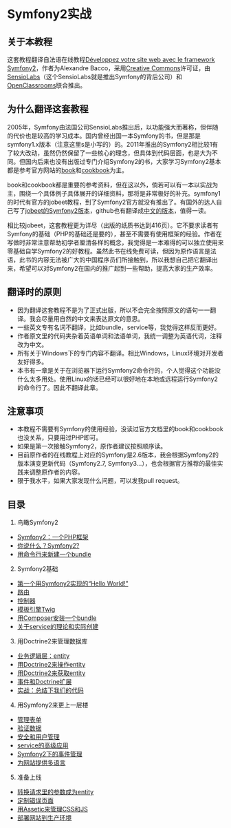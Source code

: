 # Symfony2实战 #

## 关于本教程 ##
这套教程翻译自法语在线教程[Développez votre site web avec le framework Symfony2](https://openclassrooms.com/courses/developpez-votre-site-web-avec-le-framework-symfony2)，作者为Alexandre Bacco，采用[Creative Commons](http://creativecommons.org/licenses/by-nc-sa/2.0/)许可证，由[SensioLabs](https://sensiolabs.com/)（这个SensioLabs就是推出Symfony的背后公司）和[OpenClassrooms](https://openclassrooms.com/)联合推出。

## 为什么翻译这套教程 ##
2005年，Symfony由法国公司SensioLabs推出后，以功能强大而著称，但伴随的代价也是较高的学习成本。国内曾经出国一本Symfony的书，但是那是symfony1.x版本（注意这里s是小写的）的。2011年推出的Symfony2相比较1有了较大改动，虽然仍然保留了一些核心的理念，但具体到代码层面，也是大为不同。但国内后来也没有出版过专门介绍Symfony2的书，大家学习Symfony2基本都是参考官方网站的[book](http://symfony.com/doc/current/book/index.html)和[cookbook](http://symfony.com/doc/current/cookbook/index.html)为主。

book和cookbook都是重要的参考资料，但在这以外，倘若可以有一本以实战为主，围绕一个具体例子具体展开的详细资料，那将是非常极好的补充。symfony1的时代有官方的jobeet教程，到了Symfony2官方就没有推出了。有国外的达人自己写了[jobeet的Symfony2版本](http://intelligentbee.com/blog/2013/08/07/symfony2-jobeet-day-1-starting-up-the-project)，github也有翻译成[中文的版本](https://github.com/happen-zhang/symfony2-jobeet-tutorial)，值得一读。

相比较jobeet，这套教程更为详尽（出版的纸质书达到416页）。它不要求读者有Symfony的基础（PHP的基础还是要的），甚至不需要有使用框架的经验。作者在写做时非常注意帮助初学者厘清各样的概念，我觉得是一本难得的可以独立使用来零基础自学Symfony2的好教程。虽然此书在线免费可读，但因为原作语言是法语，此书的内容无法被广大的中国程序员们所接触到，所以我想自己把它翻译出来，希望可以对Symfony2在国内的推广起到一些帮助，提高大家的生产效率。

## 翻译时的原则 ##
- 因为翻译这套教程不是为了正式出版，所以不会完全按照原文的语句一一翻译。我会尽量用自然的中文来表达原文的意思。
- 一些英文专有名词不翻译，比如bundle，service等，我觉得这样反而更好。
- 作者原文里的代码夹杂着英语单词和法语单词，我统一调整为英语代词，注释改为中文。
- 所有关于Windows下的专门内容不翻译。相比Windows，Linux环境对开发者友好得多。
- 本书有一章是关于在浏览器下运行Symfony2命令行的，个人觉得这个功能没什么太多用处。使用Linux的话已经可以很好地在本地或远程运行Symfony2的命令行了。因此不翻译此章。

## 注意事项 ##
- 本教程不需要有Symfony的使用经验，没读过官方文档里的book和cookbook也没关系，只要用过PHP即可。
- 如果是第一次接触Symfony2，原作者建议按照顺序读。
- 目前原作者的在线教程上对应的Symfony是2.6版本，我会根据Symfony2的版本演变更新代码（Symfony2.7, Symfony3...），也会根据官方推荐的最佳实践来调整原作者的内容。
- 限于我水平，如果大家发现什么问题，可以发我pull request。

## 目录 ##
1. 鸟瞰Symfony2
 + [Symfony2：一个PHP框架](https://github.com/csnihhuweeping/symfony2-development/blob/master/part-01/chapter-01/index.md)
 + [你说什么？Symfony2?](https://github.com/csnihhuweeping/symfony2-development/blob/master/part-01/chapter-02/index.md)
 + [用命令行来新建一个bundle](https://github.com/csnihhuweeping/symfony2-development/blob/master/part-01/chapter-03/index.md)
2. Symfony2基础
 + [第一个用Symfony2实现的“Hello World!”](https://github.com/csnihhuweeping/symfony2-development/blob/master/part-02/chapter-04/index.md)
 + [路由](https://github.com/csnihhuweeping/symfony2-development/blob/master/part-02/chapter-04/index.md)
 + [控制器](https://github.com/csnihhuweeping/symfony2-development/blob/master/part-02/chapter-05/index.md)
 + [模板引擎Twig](https://github.com/csnihhuweeping/symfony2-development/blob/master/part-02/chapter-06/index.md)
 + [用Composer安装一个bundle](https://github.com/csnihhuweeping/symfony2-development/blob/master/part-02/chapter-07/index.md)
 + [关于service的理论和实际创建](https://github.com/csnihhuweeping/symfony2-development/blob/master/part-02/chapter-08/index.md)
3. 用Doctrine2来管理数据库
 + [业务逻辑层：entity](https://github.com/csnihhuweeping/symfony2-development/blob/master/part-03/chapter-09/index.md)
 + [用Doctrine2来操作entity](https://github.com/csnihhuweeping/symfony2-development/blob/master/part-03/chapter-10/index.md)
 + [用Doctrine2来获取entity](https://github.com/csnihhuweeping/symfony2-development/blob/master/part-03/chapter-11/index.md)
 + [事件和Doctrine扩展](https://github.com/csnihhuweeping/symfony2-development/blob/master/part-03/chapter-12/index.md)
 + [实战：总结下我们的代码](https://github.com/csnihhuweeping/symfony2-development/blob/master/part-03/chapter-13/index.md)
4. 用Symfony2来更上一层楼
 + [管理表单](https://github.com/csnihhuweeping/symfony2-development/blob/master/part-04/chapter-14/index.md)
 + [验证数据](https://github.com/csnihhuweeping/symfony2-development/blob/master/part-04/chapter-15/index.md)
 + [安全和用户管理](https://github.com/csnihhuweeping/symfony2-development/blob/master/part-04/chapter-16/index.md)
 + [service的高级应用](https://github.com/csnihhuweeping/symfony2-development/blob/master/part-04/chapter-17/index.md)
 + [Symfony2下的事件管理](https://github.com/csnihhuweeping/symfony2-development/blob/master/part-04/chapter-18/index.md)
 + [为网站提供多语言](https://github.com/csnihhuweeping/symfony2-development/blob/master/part-04/chapter-19/index.md)
5. 准备上线
 + [转换请求里的参数成为entity](https://github.com/csnihhuweeping/symfony2-development/blob/master/part-05/chapter-20/index.md)
 + [定制错误页面](https://github.com/csnihhuweeping/symfony2-development/blob/master/part-05/chapter-21/index.md)
 + [用Assetic来管理CSS和JS](https://github.com/csnihhuweeping/symfony2-development/blob/master/part-05/chapter-22/index.md)
 + [部署网站到生产环境](https://github.com/csnihhuweeping/symfony2-development/blob/master/part-05/chapter-23/index.md)
